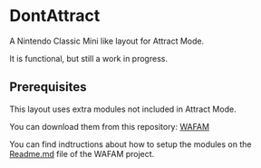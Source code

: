 # DontAttract
A Nintendo Classic Mini like layout for Attract Mode.

It is functional, but still a work in progress.

## Prerequisites
This layout uses extra modules not included in Attract Mode.

You can download them from this repository: [WAFAM](https://github.com/Ryback2501/wafam)

You can find indtructions about how to setup the modules on the [Readme.md](https://github.com/Ryback2501/wafam/blob/master/Readme.md) file of the WAFAM project.